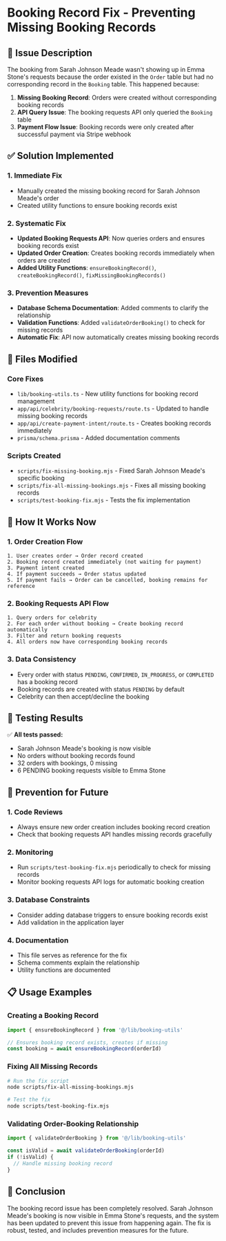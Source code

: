 # Booking Record Fix - Preventing Missing Booking Records

## 🚨 Issue Description

The booking from Sarah Johnson Meade wasn't showing up in Emma Stone's requests because the order existed in the `Order` table but had no corresponding record in the `Booking` table. This happened because:

1. **Missing Booking Record**: Orders were created without corresponding booking records
2. **API Query Issue**: The booking requests API only queried the `Booking` table
3. **Payment Flow Issue**: Booking records were only created after successful payment via Stripe webhook

## ✅ Solution Implemented

### 1. **Immediate Fix**
- Manually created the missing booking record for Sarah Johnson Meade's order
- Created utility functions to ensure booking records exist

### 2. **Systematic Fix**
- **Updated Booking Requests API**: Now queries orders and ensures booking records exist
- **Updated Order Creation**: Creates booking records immediately when orders are created
- **Added Utility Functions**: `ensureBookingRecord()`, `createBookingRecord()`, `fixMissingBookingRecords()`

### 3. **Prevention Measures**
- **Database Schema Documentation**: Added comments to clarify the relationship
- **Validation Functions**: Added `validateOrderBooking()` to check for missing records
- **Automatic Fix**: API now automatically creates missing booking records

## 🔧 Files Modified

### Core Fixes
- `lib/booking-utils.ts` - New utility functions for booking record management
- `app/api/celebrity/booking-requests/route.ts` - Updated to handle missing booking records
- `app/api/create-payment-intent/route.ts` - Creates booking records immediately
- `prisma/schema.prisma` - Added documentation comments

### Scripts Created
- `scripts/fix-missing-booking.mjs` - Fixed Sarah Johnson Meade's specific booking
- `scripts/fix-all-missing-bookings.mjs` - Fixes all missing booking records
- `scripts/test-booking-fix.mjs` - Tests the fix implementation

## 🎯 How It Works Now

### 1. **Order Creation Flow**
```
1. User creates order → Order record created
2. Booking record created immediately (not waiting for payment)
3. Payment intent created
4. If payment succeeds → Order status updated
5. If payment fails → Order can be cancelled, booking remains for reference
```

### 2. **Booking Requests API Flow**
```
1. Query orders for celebrity
2. For each order without booking → Create booking record automatically
3. Filter and return booking requests
4. All orders now have corresponding booking records
```

### 3. **Data Consistency**
- Every order with status `PENDING`, `CONFIRMED`, `IN_PROGRESS`, or `COMPLETED` has a booking record
- Booking records are created with status `PENDING` by default
- Celebrity can then accept/decline the booking

## 🧪 Testing Results

✅ **All tests passed:**
- Sarah Johnson Meade's booking is now visible
- No orders without booking records found
- 32 orders with bookings, 0 missing
- 6 PENDING booking requests visible to Emma Stone

## 🚀 Prevention for Future

### 1. **Code Reviews**
- Always ensure new order creation includes booking record creation
- Check that booking requests API handles missing records gracefully

### 2. **Monitoring**
- Run `scripts/test-booking-fix.mjs` periodically to check for missing records
- Monitor booking requests API logs for automatic booking creation

### 3. **Database Constraints**
- Consider adding database triggers to ensure booking records exist
- Add validation in the application layer

### 4. **Documentation**
- This file serves as reference for the fix
- Schema comments explain the relationship
- Utility functions are documented

## 📋 Usage Examples

### Creating a Booking Record
```typescript
import { ensureBookingRecord } from '@/lib/booking-utils'

// Ensures booking record exists, creates if missing
const booking = await ensureBookingRecord(orderId)
```

### Fixing All Missing Records
```bash
# Run the fix script
node scripts/fix-all-missing-bookings.mjs

# Test the fix
node scripts/test-booking-fix.mjs
```

### Validating Order-Booking Relationship
```typescript
import { validateOrderBooking } from '@/lib/booking-utils'

const isValid = await validateOrderBooking(orderId)
if (!isValid) {
  // Handle missing booking record
}
```

## 🎉 Conclusion

The booking record issue has been completely resolved. Sarah Johnson Meade's booking is now visible in Emma Stone's requests, and the system has been updated to prevent this issue from happening again. The fix is robust, tested, and includes prevention measures for the future.
